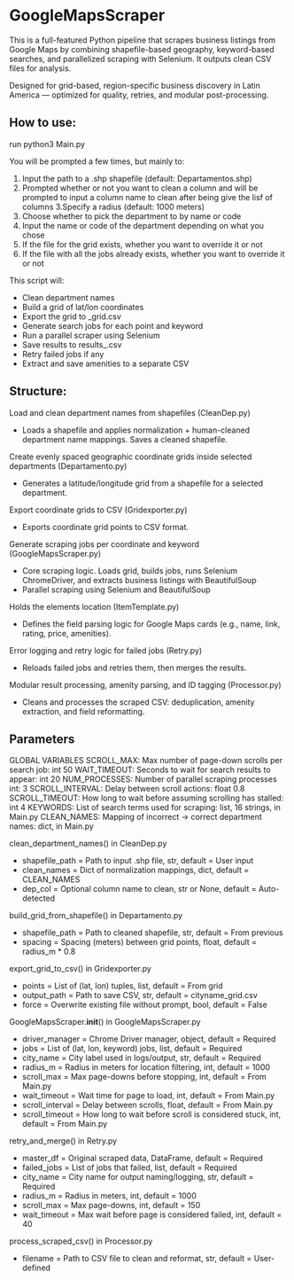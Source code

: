 # GoogleMapsScraper
This is a full-featured Python pipeline that scrapes business listings from Google Maps by combining shapefile-based geography, keyword-based searches, and parallelized scraping with Selenium. It outputs clean CSV files for analysis.

Designed for grid-based, region-specific business discovery in Latin America — optimized for quality, retries, and modular post-processing.

## How to use:
run python3 Main.py

You will be prompted a few times, but mainly to:

1. Input the path to a .shp shapefile (default: Departamentos.shp)
2. Prompted whether or not you want to clean a column and will be prompted to input a column name to clean after being give the lisf of columns
3.Specify a radius (default: 1000 meters)
4. Choose whether to pick the department to by name or code
5. Input the name or code of the department depending on what you chose
6. If the file for the grid exists, whether you want to override it or not
7. If the file with all the jobs already exists, whether you want to override it or not

This script will:
- Clean department names
- Build a grid of lat/lon coordinates
- Export the grid to <City>_grid.csv
- Generate search jobs for each point and keyword
- Run a parallel scraper using Selenium
- Save results to results_<City>.csv
- Retry failed jobs if any
- Extract and save amenities to a separate CSV





## Structure:

Load and clean department names from shapefiles (CleanDep.py)
- Loads a shapefile and applies normalization + human-cleaned department name mappings. Saves a cleaned shapefile.

Create evenly spaced geographic coordinate grids inside selected departments (Departamento.py)
- Generates a latitude/longitude grid from a shapefile for a selected department.

Export coordinate grids to CSV (Gridexporter.py)
- Exports coordinate grid points to CSV format.


Generate scraping jobs per coordinate and keyword (GoogleMapsScraper.py)
- Core scraping logic. Loads grid, builds jobs, runs Selenium ChromeDriver, and extracts business listings with BeautifulSoup
- Parallel scraping using Selenium and BeautifulSoup

Holds the elements location (ItemTemplate.py)
- Defines the field parsing logic for Google Maps cards (e.g., name, link, rating, price, amenities).

Error logging and retry logic for failed jobs (Retry.py)
- Reloads failed jobs and retries them, then merges the results.

Modular result processing, amenity parsing, and ID tagging (Processor.py)
- 	Cleans and processes the scraped CSV: deduplication, amenity extraction, and field reformatting.

## Parameters

GLOBAL VARIABLES
SCROLL_MAX:	Max number of page-down scrolls per search job:	int	50
WAIT_TIMEOUT:	Seconds to wait for search results to appear:	int	20
NUM_PROCESSES:	Number of parallel scraping processes	int:	3
SCROLL_INTERVAL:	Delay between scroll actions:	float	0.8
SCROLL_TIMEOUT:	How long to wait before assuming scrolling has stalled:	int	4
KEYWORDS:	List of search terms used for scraping:	list,	16 strings, in Main.py
CLEAN_NAMES:	Mapping of incorrect → correct department names: dict, in Main.py

clean_department_names() in CleanDep.py
- shapefile_path = Path to input .shp file,	str,	default = User input
- clean_names	= Dict of normalization mappings,	dict, default =	CLEAN_NAMES
- dep_col =	Optional column name to clean,	str or None, default = Auto-detected

build_grid_from_shapefile() in Departamento.py
- shapefile_path = Path to cleaned shapefile,	str, default = From previous
- spacing =	Spacing (meters) between grid points,	float, default = radius_m * 0.8

export_grid_to_csv() in Gridexporter.py
- points = List of (lat, lon) tuples,	list, default =	From grid
- output_path =	Path to save CSV,	str, default =	cityname_grid.csv
- force	= Overwrite existing file without prompt,	bool, default =	False

GoogleMapsScraper.__init__() in GoogleMapsScraper.py
- driver_manager = Chrome Driver manager,	object, default =	Required
- jobs = List of (lat, lon, keyword) jobs,	list, default =	Required
- city_name	= City label used in logs/output,	str, default =	Required
- radius_m = Radius in meters for location filtering,	int, default = 1000
- scroll_max = Max page-downs before stopping, int,	default = From Main.py
- wait_timeout =	Wait time for page to load,	int, default =	From Main.py
- scroll_interval	= Delay between scrolls,	float,	default = From Main.py
- scroll_timeout =	How long to wait before scroll is considered stuck,	int, default =	From Main.py

retry_and_merge() in Retry.py
- master_df =	Original scraped data,	DataFrame, default = Required
- failed_jobs	= List of jobs that failed,	list, default =	Required
- city_name	= City name for output naming/logging,	str, default =	Required
- radius_m	= Radius in meters,	int, default =	1000
- scroll_max = Max page-downs,	int, default =	150
- wait_timeout = Max wait before page is considered failed,	int, default =	40

process_scraped_csv() in Processor.py
- filename =	Path to CSV file to clean and reformat,	str, default = User-defined



